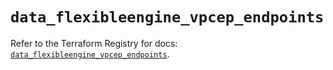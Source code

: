 # `data_flexibleengine_vpcep_endpoints`

Refer to the Terraform Registry for docs: [`data_flexibleengine_vpcep_endpoints`](https://registry.terraform.io/providers/flexibleenginecloud/flexibleengine/1.46.0/docs/data-sources/vpcep_endpoints).
